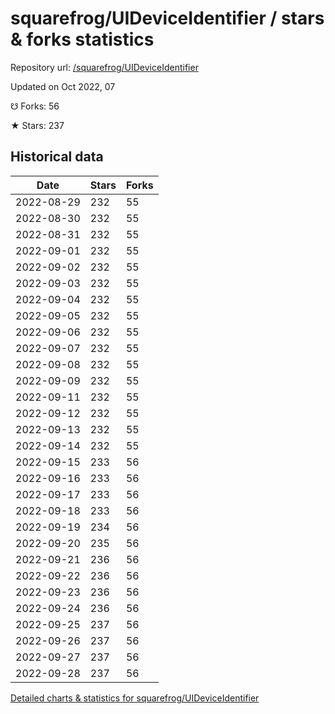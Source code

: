 # squarefrog/UIDeviceIdentifier / stars & forks statistics

Repository url: [/squarefrog/UIDeviceIdentifier](https://github.com/squarefrog/UIDeviceIdentifier)

Updated on Oct 2022, 07

☋ Forks: 56

★ Stars: 237

## Historical data
| Date | Stars | Forks |
|------|-------|-------|
| 2022-08-29 | 232 | 55 | 
| 2022-08-30 | 232 | 55 | 
| 2022-08-31 | 232 | 55 | 
| 2022-09-01 | 232 | 55 | 
| 2022-09-02 | 232 | 55 | 
| 2022-09-03 | 232 | 55 | 
| 2022-09-04 | 232 | 55 | 
| 2022-09-05 | 232 | 55 | 
| 2022-09-06 | 232 | 55 | 
| 2022-09-07 | 232 | 55 | 
| 2022-09-08 | 232 | 55 | 
| 2022-09-09 | 232 | 55 | 
| 2022-09-11 | 232 | 55 | 
| 2022-09-12 | 232 | 55 | 
| 2022-09-13 | 232 | 55 | 
| 2022-09-14 | 232 | 55 | 
| 2022-09-15 | 233 | 56 | 
| 2022-09-16 | 233 | 56 | 
| 2022-09-17 | 233 | 56 | 
| 2022-09-18 | 233 | 56 | 
| 2022-09-19 | 234 | 56 | 
| 2022-09-20 | 235 | 56 | 
| 2022-09-21 | 236 | 56 | 
| 2022-09-22 | 236 | 56 | 
| 2022-09-23 | 236 | 56 | 
| 2022-09-24 | 236 | 56 | 
| 2022-09-25 | 237 | 56 | 
| 2022-09-26 | 237 | 56 | 
| 2022-09-27 | 237 | 56 | 
| 2022-09-28 | 237 | 56 | 


[Detailed charts & statistics for squarefrog/UIDeviceIdentifier](https://reviewgithub.com/rep/squarefrog/UIDeviceIdentifier)
